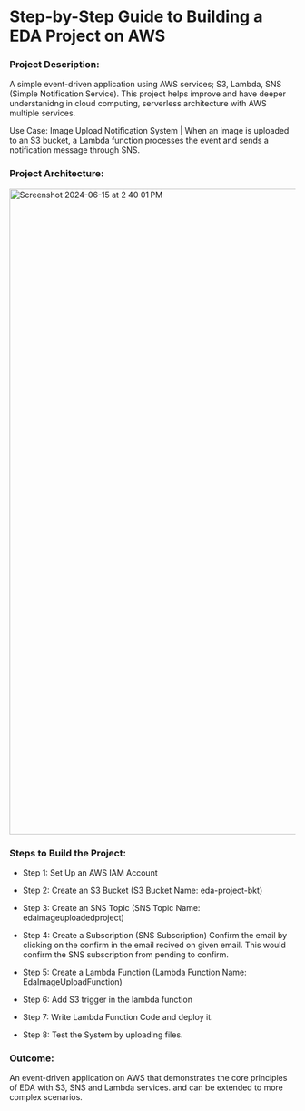 # Step-by-Step Guide to Building a EDA Project on AWS

### Project Description:

A simple event-driven application using AWS services; S3, Lambda, SNS (Simple Notification Service). This project helps improve and have deeper understanidng in cloud computing, serverless architecture with AWS multiple services.


Use Case: Image Upload Notification System | 
When an image is uploaded to an S3 bucket, a Lambda function processes the event and sends a notification message through SNS.

### Project Architecture:

<img width="1136" alt="Screenshot 2024-06-15 at 2 40 01 PM" src="https://github.com/yeshwanthlm/EDA-Project-on-AWS/assets/66474973/6d3aab89-c68e-4462-81e4-0114fa93e2dd">

### Steps to Build the Project:

* Step 1: Set Up an AWS IAM Account 
* Step 2: Create an S3 Bucket (S3 Bucket Name: eda-project-bkt) 
* Step 3: Create an SNS Topic (SNS Topic Name: edaimageuploadedproject) 
* Step 4: Create a Subscription (SNS Subscription)
    Confirm the email by clicking on the confirm in the email recived on given email.
    This would confirm the SNS subscription from pending to confirm.

* Step 5: Create a Lambda Function (Lambda Function Name: EdaImageUploadFunction) 
* Step 6: Add S3 trigger in the lambda function
* Step 7: Write Lambda Function Code and deploy it.
* Step 8: Test the System by uploading files. 


### Outcome:

An event-driven application on AWS that demonstrates the core principles of EDA with S3, SNS and Lambda services. and can be extended to more complex scenarios. 